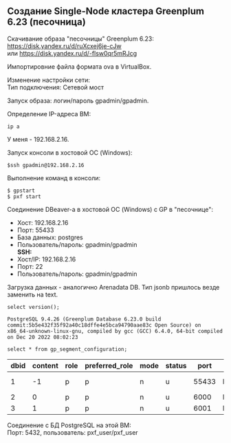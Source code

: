 ## Создание Single-Node кластера Greenplum 6.23 (песочница) ##

Скачивание образа "песочницы" Greenplum 6.23:   
https://disk.yandex.ru/d/ruXcxej6je-cJw   
или https://disk.yandex.ru/d/-flsw0qr5mRJcg   

Импортировние файла формата ova в VirtualBox.   

Изменение настройки сети:   
Тип подключения: Сетевой мост   
   
Запуск образа: логин/пароль gpadmin/gpadmin.   
   
Определение IP-адреса ВМ:  
```
ip a   
```
У меня - 192.168.2.16.
   
Запуск консоли в хостовой ОС (Windows):   
```
$ssh gpadmin@192.168.2.16
```
Выполнение команд в консоли:   
```
$ gpstart   
$ pxf start
```
   
Соединение DBeaver-а в хостовой ОС (Windows) с GP в "песочнице":   
* Хост: 192.168.2.16   
* Порт: 55433   
* База данных: postgres   
* Пользователь/пароль: gpadmin/gpadmin   
**SSH:**   
* Хост/IP: 192.168.2.16   
* Порт: 22   
* Пользователь/пароль: gpadmin/gpadmin
      
Загрузка данных - аналогично Arenadata DB. Тип jsonb пришлось везде заменить на text.   

```   
select version();
```
```
PostgreSQL 9.4.26 (Greenplum Database 6.23.0 build commit:5b5e432f35f92a40c18dffe4e5bca94790aae83c Open Source) on x86_64-unknown-linux-gnu, compiled by gcc (GCC) 6.4.0, 64-bit compiled on Dec 20 2022 08:02:23
```

```
select * from gp_segment_configuration;
```
   
|dbid|content|role|preferred_role|mode|status|port|hostname|address|datadir|
|----|-------|----|--------------|----|------|----|--------|-------|-------|
|1|-1|p|p|n|u|55433|localhost|localhost|/gpdata/gpmaster/gpsne-1|
|2|0|p|p|n|u|6000|localhost.localdomain|localhost|/gpdata/gpdata1/gpsne0|
|3|1|p|p|n|u|6001|localhost.localdomain|localhost|/gpdata/gpdata2/gpsne1|
   
Соединение с БД PostgreSQL на этой ВМ:   
Порт: 5432, пользователь: pxf_user/pxf_user   
   
